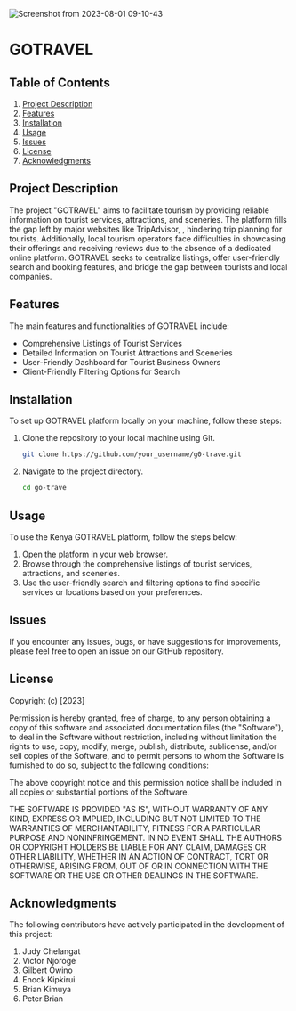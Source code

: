 ![Screenshot from 2023-08-01 09-10-43](https://github.com/gilbert-ku/hotelserver/assets/125896467/4f356f62-d7c4-44a2-b992-c4caae2daccc)


# GOTRAVEL


## Table of Contents
1. [Project Description](#project-description)
2. [Features](#features)
3. [Installation](#installation)
4. [Usage](#usage)
5. [Issues](#issues)
6. [License](#license)
7. [Acknowledgments](#acknowledgments)

## Project Description

The project "GOTRAVEL" aims to facilitate tourism  by providing reliable information on tourist services, attractions, and sceneries. The platform fills the gap left by major websites like TripAdvisor, , hindering trip planning for tourists. Additionally, local tourism operators face difficulties in showcasing their offerings and receiving reviews due to the absence of a dedicated online platform. GOTRAVEL seeks to centralize listings, offer user-friendly search and booking features, and bridge the gap between tourists and local companies.

## Features

The main features and functionalities of GOTRAVEL  include:

- Comprehensive Listings of Tourist Services
- Detailed Information on Tourist Attractions and Sceneries
- User-Friendly Dashboard for Tourist Business Owners
- Client-Friendly Filtering Options for Search

## Installation

To set up GOTRAVEL  platform locally on your machine, follow these steps:

1. Clone the repository to your local machine using Git.
   ```bash
   git clone https://github.com/your_username/g0-trave.git
   ```
2. Navigate to the project directory.
   ```bash
   cd go-trave
   ```

## Usage

To use the Kenya GOTRAVEL platform, follow the steps below:

1. Open the platform in your web browser.
2. Browse through the comprehensive listings of tourist services, attractions, and sceneries.
3. Use the user-friendly search and filtering options to find specific services or locations based on your preferences.

## Issues

If you encounter any issues, bugs, or have suggestions for improvements, please feel free to open an issue on our GitHub repository.

## License

Copyright (c) [2023] 

Permission is hereby granted, free of charge, to any person obtaining a copy
of this software and associated documentation files (the "Software"), to deal
in the Software without restriction, including without limitation the rights
to use, copy, modify, merge, publish, distribute, sublicense, and/or sell
copies of the Software, and to permit persons to whom the Software is
furnished to do so, subject to the following conditions:

The above copyright notice and this permission notice shall be included in all
copies or substantial portions of the Software.

THE SOFTWARE IS PROVIDED "AS IS", WITHOUT WARRANTY OF ANY KIND, EXPRESS OR
IMPLIED, INCLUDING BUT NOT LIMITED TO THE WARRANTIES OF MERCHANTABILITY,
FITNESS FOR A PARTICULAR PURPOSE AND NONINFRINGEMENT. IN NO EVENT SHALL THE
AUTHORS OR COPYRIGHT HOLDERS BE LIABLE FOR ANY CLAIM, DAMAGES OR OTHER
LIABILITY, WHETHER IN AN ACTION OF CONTRACT, TORT OR OTHERWISE, ARISING FROM,
OUT OF OR IN CONNECTION WITH THE SOFTWARE OR THE USE OR OTHER DEALINGS IN THE
SOFTWARE.

## Acknowledgments
The following contributors have actively participated in the development of this project:

1. Judy Chelangat 
2. Victor Njoroge 
3. Gilbert Owino 
4. Enock Kipkirui 
5. Brian Kimuya 
6. Peter Brian 
